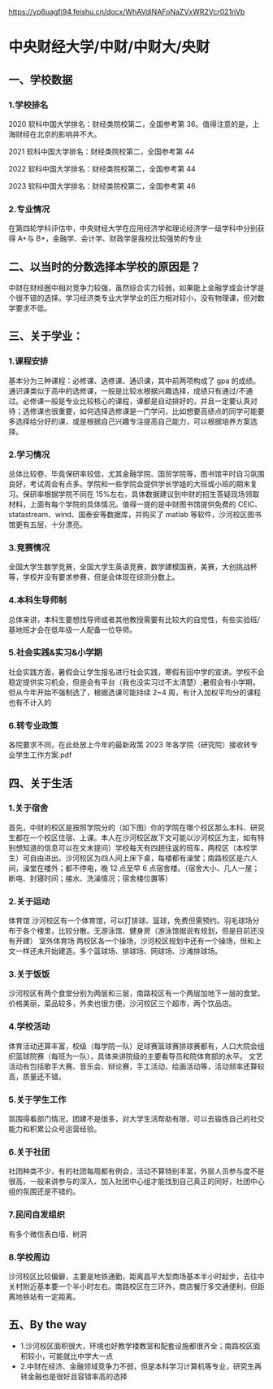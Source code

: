 https://vp6uagfi94.feishu.cn/docx/WhAVdiNAFoNaZVxWR2Vcr021nVb

# 中央财经大学/中财/中财大/央财

## 一、学校数据

### 1.学校排名

2020 软科中国大学排名：财经类院校第二，全国参考第 36。值得注意的是，上海财经在北京的影响并不大。

2021 软科中国大学排名：财经类院校第二，全国参考第 44

2022 软科中国大学排名：财经类院校第二，全国参考第 44

2023 软科中国大学排名：财经类院校第二，全国参考第 46

### 2.专业情况

在第四轮学科评估中，中央财经大学在应用经济学和理论经济学一级学科中分别获得 A+与 B+，金融学、会计学、财政学是我校比较强势的专业

## 二、以当时的分数选择本学校的原因是？

中财在财经圈中相对竞争力较强，虽然综合实力较弱，如果能上金融学或会计学是个很不错的选择。学习经济类专业大学学业的压力相对较小，没有物理课，但对数学要求不低。

## 三、关于学业：

### 1.课程安排

基本分为三种课程：必修课、选修课、通识课，其中前两项构成了 gpa 的成绩。通识课类似于高中的选修课，一般是比较水根据兴趣选择，成绩只有通过/不通过。必修课一般是专业比较核心的课程，课都是自动排好的，并且一定要认真对待；选修课也很重要，如何选择选修课是一门学问，比如想要高绩点的同学可能要多选择给分好的课，或是根据自己兴趣专注提高自己能力，可以根据培养方案选择。

### 2.学习情况

总体比较卷，毕竟保研率较低，尤其金融学院、国贸学院等，图书馆平时自习氛围良好，考试周会有点多。学院和一些学院会提供学长学姐的大班或小班的期末复习。保研率根据学院不同在 15%左右，具体数据建议到中财的招生答疑现场领取材料，上面有每个学院的具体情况。值得一提的是中财图书馆提供免费的 CEIC、statastream、wind、国泰安等数据库，并购买了 matlab 等软件，沙河校区图书馆更有五层，十分漂亮。

### 3.竞赛情况

全国大学生数学竞赛，全国大学生英语竞赛，数学建模国赛，美赛，大创挑战杯等，学校并没有要求参赛，但是会体现在综测分数上。

### 4.本科生导师制

总体来讲，本科生要想找导师或者其他教授需要有比较大的自觉性，有些实验班/基地班才会在低年级一人配备一位导师。

### 5.社会实践&实习&小学期

社会实践方面，暑假会让学生报名进行社会实践，寒假有回中学的宣讲。学校不会稳定提供实习机会，但是会有平台（我也没实习过不太清楚）;暑假会有小学期，但从今年开始不强制选了，根据选课可能持续 2~4 周，有计入加权平均分的课程也有不计入的

### 6.转专业政策

各院要求不同，在此处放上今年的最新政策 2023 年各学院（研究院）接收转专业学生工作方案.pdf

## 四、关于生活

### 1.关于宿舍

首先，中财的校区是按照学院分的（如下图）你的学院在哪个校区那么本科、研究生都在一个校区住宿、上课。本人在沙河校区故下文可能以沙河校区为主，如有特别想知道的信息可以在文末提问）学校每天有四趟往返的班车，两校区（本校学生）可自由进出。沙河校区为四人间上床下桌，每楼都有澡堂；南路校区是六人间，澡堂在楼外；都不停电，晚 12 点至早 6 点宿舍楼。（宿舍大小、几人一屋；断电、封寝时间；接水、洗澡情况；宿舍楼位置等）

### 2.关于运动

体育馆
沙河校区有一个体育馆，可以打排球、篮球，免费但需预约。羽毛球场分布于各个楼里，比较分散。无游泳馆、健身房（游泳馆据说有规划，但是目前还没有开建）
室外体育场
两校区各一个操场，沙河校区规划中还有一个操场，但和上文一样还未开始建造。多个篮球场、排球场、网球场、沙滩排球场。

### 3.关于饭饭

沙河校区有两个食堂分别为两层和三层，南路校区有一个两层加地下一层的食堂。价格美丽，菜品较多，外卖也很方便。沙河校区三个超市，两个饮品店。

### 4.学校活动

体育活动还算丰富，校级（每学院一队）足球赛篮球赛排球赛都有，人口大院会组织篮球院赛（每班为一队），具体来讲院级的主要看导员和院体育部的水平。
文艺活动有包括歌手大赛、音乐会、辩论赛，手工活动，绘画活动等，活动频率还算较高，质量还不错。

### 5.关于学生工作

氛围得看部门情况，团建不是很多，对大学生活帮助有限，可以去锻炼自己的社交能力和积累公众号运营经验。

### 6.关于社团

社团种类不少，有的社团每周都有例会，活动不算特别丰富，外层人员参与度不是很高，一般来讲参与的深入、加入社团中心组才能找到自己真正的同好，社团中心组的氛围还是不错的。

### 7.民间自发组织

有多个微信表白墙、树洞

### 8.学校周边

沙河校区比较偏僻，主要是地铁通勤，距离昌平大型商场基本半小时起步，去往中关村附近基本要一个半小时左右。南路校区在三环外，商店餐厅多交通便利，但距离地铁站有一定距离。

## 五、By the way

- 1.沙河校区面积很大，环境也好教学楼教室和配套设施都很齐全；南路校区面积较小，可能就比中学大一点
- 2.中财在经济、金融领域竞争力不弱，但是本科学习计算机等专业，研究生再转金融也是很好且容错率高的选择
